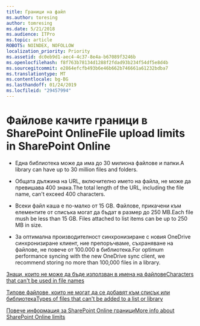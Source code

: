 ```yaml
---
title: Граници на файл
ms.author: toresing
author: tomresing
ms.date: 5/21/2018
ms.audience: ITPro
ms.topic: article
ROBOTS: NOINDEX, NOFOLLOW
localization_priority: Priority
ms.assetid: dc0eb9d1-aec4-4c37-8e4a-b67089f3246b
ms.openlocfilehash: f8f763b78134d1288f2fdad93b234f54df5e8d4b
ms.sourcegitcommit: e2864efcfb493b6e46b662b746661a61232bdba7
ms.translationtype: MT
ms.contentlocale: bg-BG
ms.lasthandoff: 01/24/2019
ms.locfileid: "29457994"
---
```

# <a name="file-upload-limits-in-sharepoint-online"></a><span data-ttu-id="1a8b8-102">Файлове качите граници в SharePoint Online</span><span class="sxs-lookup"><span data-stu-id="1a8b8-102">File upload limits in SharePoint Online</span></span>

- <span data-ttu-id="1a8b8-103">Една библиотека може да има до 30 милиона файлове и папки.</span><span class="sxs-lookup"><span data-stu-id="1a8b8-103">A library can have up to 30 million files and folders.</span></span>
    
- <span data-ttu-id="1a8b8-104">Общата дължина на URL, включително името на файла, не може да превишава 400 знака.</span><span class="sxs-lookup"><span data-stu-id="1a8b8-104">The total length of the URL, including the file name, can't exceed 400 characters.</span></span>
    
- <span data-ttu-id="1a8b8-p101">Всеки файл каша е по-малко от 15 GB. Файлове, прикачени към елементите от списъка могат да бъдат в размер до 250 MB.</span><span class="sxs-lookup"><span data-stu-id="1a8b8-p101">Each file mush be less than 15 GB. Files attached to list items can be up to 250 MB in size.</span></span>
    
- <span data-ttu-id="1a8b8-107">За оптимална производителност синхронизиране с новия OneDrive синхронизиране клиент, ние препоръчваме, съхраняване на файлове, не повече от 100.000 в библиотека.</span><span class="sxs-lookup"><span data-stu-id="1a8b8-107">For optimum performance syncing with the new OneDrive sync client, we recommend storing no more than 100,000 files in a library.</span></span> 
    
[<span data-ttu-id="1a8b8-108">Знаци, които не може да бъде използван в имена на файлове</span><span class="sxs-lookup"><span data-stu-id="1a8b8-108">Characters that can't be used in file names</span></span>](https://go.microsoft.com/fwlink/?linkid=866430)
  
[<span data-ttu-id="1a8b8-109">Типове файлове, които не могат да се добавят към списък или библиотека</span><span class="sxs-lookup"><span data-stu-id="1a8b8-109">Types of files that can't be added to a list or library</span></span>](https://go.microsoft.com/fwlink/?linkid=273757)
  
[<span data-ttu-id="1a8b8-110">Повече информация за SharePoint Online граници</span><span class="sxs-lookup"><span data-stu-id="1a8b8-110">More info about SharePoint Online limits</span></span>](https://go.microsoft.com/fwlink/?linkid=271273)
  

